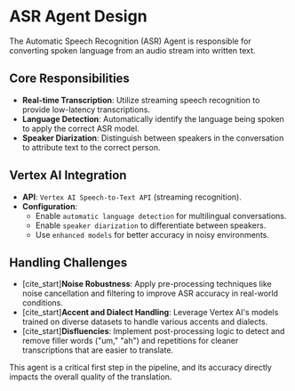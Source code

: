 # ASR Agent Design

The Automatic Speech Recognition (ASR) Agent is responsible for converting spoken language from an audio stream into written text.

## Core Responsibilities

-   **Real-time Transcription**: Utilize streaming speech recognition to provide low-latency transcriptions.
-   **Language Detection**: Automatically identify the language being spoken to apply the correct ASR model.
-   **Speaker Diarization**: Distinguish between speakers in the conversation to attribute text to the correct person.

## Vertex AI Integration

-   **API**: `Vertex AI Speech-to-Text API` (streaming recognition).
-   **Configuration**:
    -   Enable `automatic language detection` for multilingual conversations.
    -   Enable `speaker diarization` to differentiate between speakers.
    -   Use `enhanced models` for better accuracy in noisy environments.

## Handling Challenges

-   [cite_start]**Noise Robustness**: Apply pre-processing techniques like noise cancellation and filtering to improve ASR accuracy in real-world conditions.
-   [cite_start]**Accent and Dialect Handling**: Leverage Vertex AI's models trained on diverse datasets to handle various accents and dialects.
-   [cite_start]**Disfluencies**: Implement post-processing logic to detect and remove filler words ("um," "ah") and repetitions for cleaner transcriptions that are easier to translate.

This agent is a critical first step in the pipeline, and its accuracy directly impacts the overall quality of the translation.
